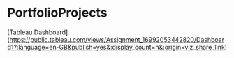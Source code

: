 # PortfolioProjects
 [Tableau Dashboard] (https://public.tableau.com/views/Assignment_16992053442820/Dashboard1?:language=en-GB&publish=yes&:display_count=n&:origin=viz_share_link)
